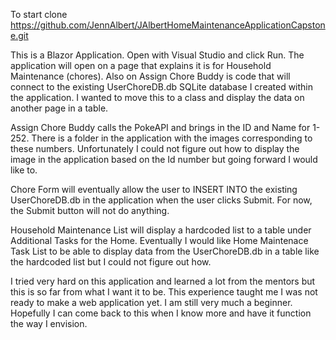 To start clone https://github.com/JennAlbert/JAlbertHomeMaintenanceApplicationCapstone.git

This is a Blazor Application. Open with Visual Studio and click Run. The application will open on a page that explains it is for Household Maintenance (chores). Also on Assign Chore Buddy 
is code that will connect to the existing UserChoreDB.db SQLite database I created within the application. I wanted to move this to a class and display the data on another page in a table.

Assign Chore Buddy calls the PokeAPI and brings in the ID and Name for 1-252. There is a folder in the application with the images corresponding to these numbers. Unfortunately I 
could not figure out how to display the image in the application based on the Id number but going forward I would like to. 

Chore Form will eventually allow the user to INSERT INTO the existing UserChoreDB.db in the application when the user clicks Submit. For now, the Submit button will not do anything. 

Household Maintenance List will display a hardcoded list to a table under Additional Tasks for the Home. Eventually I would like Home Maintenace Task List to be able to display
data from the UserChoreDB.db in a table like the hardcoded list but I could not figure out how. 

I tried very hard on this application and learned a lot from the mentors but this is so far from what I want it to be. This experience taught me I was not ready to make a web 
application yet. I am still very much a beginner. Hopefully I can come back to this when I know more and have it function the way I envision. 
